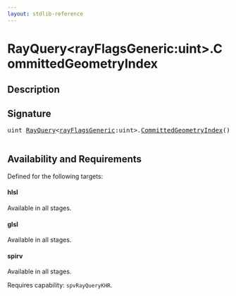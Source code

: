 ```yaml
---
layout: stdlib-reference
---
```


# RayQuery\<rayFlagsGeneric:uint\>\.CommittedGeometryIndex

## Description





## Signature 

<pre>
<span class="code_keyword">uint</span> <a href="index.html" class="code_type">RayQuery</a>&lt;<a href="index.html#decl-rayFlagsGeneric" class="code_var">rayFlagsGeneric</a>:<span class="code_keyword">uint</span>&gt;.<a href="committedgeometryindex-09h.html">CommittedGeometryIndex</a>();

</pre>

## Availability and Requirements

Defined for the following targets:

#### hlsl
Available in all stages.

#### glsl
Available in all stages.

#### spirv
Available in all stages.

Requires capability: `spvRayQueryKHR`.


